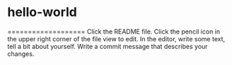 # hello-world
===================
Click the README file.
Click the pencil icon in the upper right corner of the file view to edit.
In the editor, write some text, tell a bit about yourself.
Write a commit message that describes your changes.
